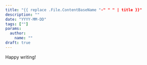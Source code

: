 ```yaml
---
title: "{{ replace .File.ContentBaseName "-" " " | title }}"
description: ""
date: "YYYY-MM-DD"
tags: [""]
params:
  author:
    name: ""
draft: true
---
```


Happy writing!
